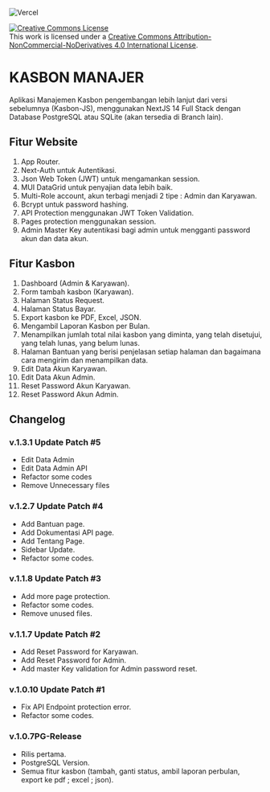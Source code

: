![Vercel](https://vercelbadge.vercel.app/api/GesangPJ/KasbonManajer?style=for-the-badge)

<a rel="license" href="http://creativecommons.org/licenses/by-nc-nd/4.0/"><img alt="Creative Commons License" style="border-width:0" src="https://i.creativecommons.org/l/by-nc-nd/4.0/88x31.png" /></a><br />This work is licensed under a <a rel="license" href="http://creativecommons.org/licenses/by-nc-nd/4.0/">Creative Commons Attribution-NonCommercial-NoDerivatives 4.0 International License</a>.

# KASBON MANAJER

Aplikasi Manajemen Kasbon pengembangan lebih lanjut dari versi sebelumnya (Kasbon-JS),
menggunakan NextJS 14 Full Stack dengan Database PostgreSQL atau SQLite (akan tersedia di Branch lain).

## Fitur Website

1. App Router.
2. Next-Auth untuk Autentikasi.
3. Json Web Token (JWT) untuk mengamankan session.
4. MUI DataGrid untuk penyajian data lebih baik.
5. Multi-Role account, akun terbagi menjadi 2 tipe : Admin dan Karyawan.
6. Bcrypt untuk password hashing.
7. API Protection menggunakan JWT Token Validation.
8. Pages protection menggunakan session.
9. Admin Master Key autentikasi bagi admin untuk mengganti password akun dan data akun.

## Fitur Kasbon

1. Dashboard (Admin & Karyawan).
2. Form tambah kasbon (Karyawan).
3. Halaman Status Request.
4. Halaman Status Bayar.
5. Export kasbon ke PDF, Excel, JSON.
6. Mengambil Laporan Kasbon per Bulan.
7. Menampilkan jumlah total nilai kasbon yang diminta, yang telah disetujui, yang telah lunas, yang belum lunas.
8. Halaman Bantuan yang berisi penjelasan setiap halaman dan bagaimana cara mengirim dan menampilkan data.
9. Edit Data Akun Karyawan.
10. Edit Data Akun Admin.
11. Reset Password Akun Karyawan.
12. Reset Password Akun Admin.

## Changelog

### v.1.3.1 Update Patch #5

- Edit Data Admin
- Edit Data Admin API
- Refactor some codes
- Remove Unnecessary files

### v.1.2.7 Update Patch #4

- Add Bantuan page.
- Add Dokumentasi API page.
- Add Tentang Page.
- Sidebar Update.
- Refactor some codes.

### v.1.1.8 Update Patch #3

- Add more page protection.
- Refactor some codes.
- Remove unused files.

### v.1.1.7 Update Patch #2

- Add Reset Password for Karyawan.
- Add Reset Password for Admin.
- Add master Key validation for Admin password reset.

### v.1.0.10 Update Patch #1

- Fix API Endpoint protection error.
- Refactor some codes.

### v.1.0.7PG-Release

- Rilis pertama.
- PostgreSQL Version.
- Semua fitur kasbon (tambah, ganti status, ambil laporan perbulan, export ke pdf ; excel ; json).
